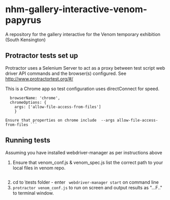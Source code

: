 # nhm-gallery-interactive-venom-papyrus

A repository for the gallery interactive for the Venom temporary exhibition (South Kensington)

## Protractor tests set up

Protractor uses a Selenium Server to act as a proxy between test script web driver API commands and the browser(s) configured.
See http://www.protractortest.org/#/

This is a Chrome app so test configuration uses directConnect for speed.

```capabilities: {
  browserName: 'chrome',
  chromeOptions: {
    args: ['allow-file-access-from-files']
    }

Ensure that properties on chrome include  --args allow-file-access-from-files ```
```
## Running tests

Assuming you have installed webdriver-manager as per instructions above
1. Ensure that venom_conf.js & venom_spec.js list the correct path to your local files in venom repo.

```resetUrl = 'file:///C:/Projects/nhm-gallery-interactive-venom-papyrus/index.html#/screensaver';
```
2. cd to \tests folder - enter ``` webdriver-manager start``` on command line
3. ```protractor venom_conf.js``` to run on screen and output results as "...F.." to terminal window.
